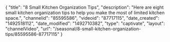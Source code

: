 {
    "title": "8 Small Kitchen Organization Tips",
    "description": "Here are eight small kitchen organization tips to help you make the most of limited kitchen space.",
    "channelid": "85595586",
    "videoid": "87717115",
    "date_created": "1492518112",
    "date_modified": "1492710382",
    "type": "captivate",
    "layout": "channelVideo",
    "url": "\/seasonal\/8-small-kitchen-organization-tips\/85595586-87717115"
}